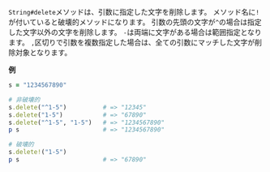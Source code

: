 `String#delete`メソッドは、引数に指定した文字を削除します。
メソッド名に`!`が付いていると破壊的メソッドになります。
引数の先頭の文字が`^`の場合は指定した文字以外の文字を削除します。
`-`は両端に文字がある場合は範囲指定となります。
`,`区切りで引数を複数指定した場合は、全ての引数にマッチした文字が削除対象となります。

**例**

```ruby
s = "1234567890"

# 非破壊的
s.delete("^1-5")          # => "12345"
s.delete("1-5")           # => "67890"
s.delete("^1-5", "1-5")   # => "1234567890"
p s                       # => "1234567890"

# 破壊的
s.delete!("1-5")
p s                       # => "67890"
```
